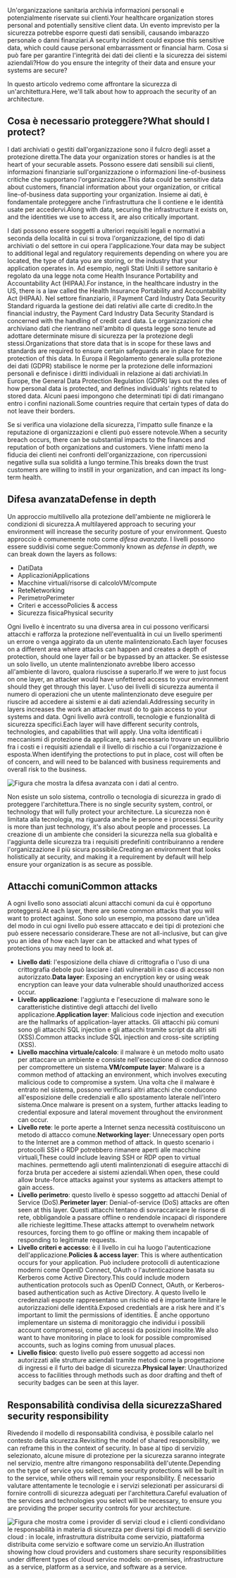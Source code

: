 <span data-ttu-id="a23fd-101">Un'organizzazione sanitaria archivia informazioni personali e potenzialmente riservate sui clienti.</span><span class="sxs-lookup"><span data-stu-id="a23fd-101">Your healthcare organization stores personal and potentially sensitive client data.</span></span> <span data-ttu-id="a23fd-102">Un evento imprevisto per la sicurezza potrebbe esporre questi dati sensibili, causando imbarazzo personale o danni finanziari.</span><span class="sxs-lookup"><span data-stu-id="a23fd-102">A security incident could expose this sensitive data, which could cause personal embarrassment or financial harm.</span></span> <span data-ttu-id="a23fd-103">Cosa si può fare per garantire l'integrità dei dati dei clienti e la sicurezza dei sistemi aziendali?</span><span class="sxs-lookup"><span data-stu-id="a23fd-103">How do you ensure the integrity of their data and ensure your systems are secure?</span></span> 

<span data-ttu-id="a23fd-104">In questo articolo vedremo come affrontare la sicurezza di un'architettura.</span><span class="sxs-lookup"><span data-stu-id="a23fd-104">Here, we'll talk about how to approach the security of an architecture.</span></span>

## <a name="what-should-i-protect"></a><span data-ttu-id="a23fd-105">Cosa è necessario proteggere?</span><span class="sxs-lookup"><span data-stu-id="a23fd-105">What should I protect?</span></span>

<span data-ttu-id="a23fd-106">I dati archiviati o gestiti dall'organizzazione sono il fulcro degli asset a protezione diretta.</span><span class="sxs-lookup"><span data-stu-id="a23fd-106">The data your organization stores or handles is at the heart of your securable assets.</span></span> <span data-ttu-id="a23fd-107">Possono essere dati sensibili sui clienti, informazioni finanziarie sull'organizzazione o informazioni line-of-business critiche che supportano l'organizzazione.</span><span class="sxs-lookup"><span data-stu-id="a23fd-107">This data could be sensitive data about customers, financial information about your organization, or critical line-of-business data supporting your organization.</span></span> <span data-ttu-id="a23fd-108">Insieme ai dati, è fondamentale proteggere anche l'infrastruttura che li contiene e le identità usate per accedervi.</span><span class="sxs-lookup"><span data-stu-id="a23fd-108">Along with data, securing the infrastructure it exists on, and the identities we use to access it, are also critically important.</span></span>

<span data-ttu-id="a23fd-109">I dati possono essere soggetti a ulteriori requisiti legali e normativi a seconda della località in cui si trova l'organizzazione, del tipo di dati archiviati o del settore in cui opera l'applicazione.</span><span class="sxs-lookup"><span data-stu-id="a23fd-109">Your data may be subject to additional legal and regulatory requirements depending on where you are located, the type of data you are storing, or the industry that your application operates in.</span></span> <span data-ttu-id="a23fd-110">Ad esempio, negli Stati Uniti il settore sanitario è regolato da una legge nota come Health Insurance Portability and Accountability Act (HIPAA).</span><span class="sxs-lookup"><span data-stu-id="a23fd-110">For instance, in the healthcare industry in the US, there is a law called the Health Insurance Portability and Accountability Act (HIPAA).</span></span> <span data-ttu-id="a23fd-111">Nel settore finanziario, il Payment Card Industry Data Security Standard riguarda la gestione dei dati relativi alle carte di credito.</span><span class="sxs-lookup"><span data-stu-id="a23fd-111">In the financial industry, the Payment Card Industry Data Security Standard is concerned with the handling of credit card data.</span></span> <span data-ttu-id="a23fd-112">Le organizzazioni che archiviano dati che rientrano nell'ambito di questa legge sono tenute ad adottare determinate misure di sicurezza per la protezione degli stessi.</span><span class="sxs-lookup"><span data-stu-id="a23fd-112">Organizations that store data that is in scope for these laws and standards are required to ensure certain safeguards are in place for the protection of this data.</span></span> <span data-ttu-id="a23fd-113">In Europa il Regolamento generale sulla protezione dei dati (GDPR) stabilisce le norme per la protezione delle informazioni personali e definisce i diritti individuali in relazione ai dati archiviati.</span><span class="sxs-lookup"><span data-stu-id="a23fd-113">In Europe, the General Data Protection Regulation (GDPR) lays out the rules of how personal data is protected, and defines individuals' rights related to stored data.</span></span> <span data-ttu-id="a23fd-114">Alcuni paesi impongono che determinati tipi di dati rimangano entro i confini nazionali.</span><span class="sxs-lookup"><span data-stu-id="a23fd-114">Some countries require that certain types of data do not leave their borders.</span></span>

<span data-ttu-id="a23fd-115">Se si verifica una violazione della sicurezza, l'impatto sulle finanze e la reputazione di organizzazioni e clienti può essere notevole.</span><span class="sxs-lookup"><span data-stu-id="a23fd-115">When a security breach occurs, there can be substantial impacts to the finances and reputation of both organizations and customers.</span></span> <span data-ttu-id="a23fd-116">Viene infatti meno la fiducia dei clienti nei confronti dell'organizzazione, con ripercussioni negative sulla sua solidità a lungo termine.</span><span class="sxs-lookup"><span data-stu-id="a23fd-116">This breaks down the trust customers are willing to instill in your organization, and can impact its long-term health.</span></span>

## <a name="defense-in-depth"></a><span data-ttu-id="a23fd-117">Difesa avanzata</span><span class="sxs-lookup"><span data-stu-id="a23fd-117">Defense in depth</span></span>

<span data-ttu-id="a23fd-118">Un approccio multilivello alla protezione dell'ambiente ne migliorerà le condizioni di sicurezza.</span><span class="sxs-lookup"><span data-stu-id="a23fd-118">A multilayered approach to securing your environment will increase the security posture of your environment.</span></span> <span data-ttu-id="a23fd-119">Questo approccio è comunemente noto come _difesa avanzata_. I livelli possono essere suddivisi come segue:</span><span class="sxs-lookup"><span data-stu-id="a23fd-119">Commonly known as _defense in depth_, we can break down the layers as follows:</span></span>

* <span data-ttu-id="a23fd-120">Dati</span><span class="sxs-lookup"><span data-stu-id="a23fd-120">Data</span></span>
* <span data-ttu-id="a23fd-121">Applicazioni</span><span class="sxs-lookup"><span data-stu-id="a23fd-121">Applications</span></span>
* <span data-ttu-id="a23fd-122">Macchine virtuali/risorse di calcolo</span><span class="sxs-lookup"><span data-stu-id="a23fd-122">VM/compute</span></span>
* <span data-ttu-id="a23fd-123">Rete</span><span class="sxs-lookup"><span data-stu-id="a23fd-123">Networking</span></span>
* <span data-ttu-id="a23fd-124">Perimetro</span><span class="sxs-lookup"><span data-stu-id="a23fd-124">Perimeter</span></span>
* <span data-ttu-id="a23fd-125">Criteri e accesso</span><span class="sxs-lookup"><span data-stu-id="a23fd-125">Policies & access</span></span>
* <span data-ttu-id="a23fd-126">Sicurezza fisica</span><span class="sxs-lookup"><span data-stu-id="a23fd-126">Physical security</span></span>

<span data-ttu-id="a23fd-127">Ogni livello è incentrato su una diversa area in cui possono verificarsi attacchi e rafforza la protezione nell'eventualità in cui un livello sperimenti un errore o venga aggirato da un utente malintenzionato.</span><span class="sxs-lookup"><span data-stu-id="a23fd-127">Each layer focuses on a different area where attacks can happen and creates a depth of protection, should one layer fail or be bypassed by an attacker.</span></span> <span data-ttu-id="a23fd-128">Se esistesse un solo livello, un utente malintenzionato avrebbe libero accesso all'ambiente di lavoro, qualora riuscisse a superarlo.</span><span class="sxs-lookup"><span data-stu-id="a23fd-128">If we were to just focus on one layer, an attacker would have unfettered access to your environment should they get through this layer.</span></span> <span data-ttu-id="a23fd-129">L'uso dei livelli di sicurezza aumenta il numero di operazioni che un utente malintenzionato deve eseguire per riuscire ad accedere ai sistemi e ai dati aziendali.</span><span class="sxs-lookup"><span data-stu-id="a23fd-129">Addressing security in layers increases the work an attacker must do to gain access to your systems and data.</span></span> <span data-ttu-id="a23fd-130">Ogni livello avrà controlli, tecnologie e funzionalità di sicurezza specifici.</span><span class="sxs-lookup"><span data-stu-id="a23fd-130">Each layer will have different security controls, technologies, and capabilities that will apply.</span></span> <span data-ttu-id="a23fd-131">Una volta identificati i meccanismi di protezione da applicare, sarà necessario trovare un equilibrio fra i costi e i requisiti aziendali e il livello di rischio a cui l'organizzazione è esposta.</span><span class="sxs-lookup"><span data-stu-id="a23fd-131">When identifying the protections to put in place, cost will often be of concern, and will need to be balanced with business requirements and overall risk to the business.</span></span>

![Figura che mostra la difesa avanzata con i dati al centro.](../media/security-layers.png)

<span data-ttu-id="a23fd-134">Non esiste un solo sistema, controllo o tecnologia di sicurezza in grado di proteggere l'architettura.</span><span class="sxs-lookup"><span data-stu-id="a23fd-134">There is no single security system, control, or technology that will fully protect your architecture.</span></span> <span data-ttu-id="a23fd-135">La sicurezza non è limitata alla tecnologia, ma riguarda anche le persone e i processi.</span><span class="sxs-lookup"><span data-stu-id="a23fd-135">Security is more than just technology, it's also about people and processes.</span></span> <span data-ttu-id="a23fd-136">La creazione di un ambiente che consideri la sicurezza nella sua globalità e l'aggiunta delle sicurezza tra i requisiti predefiniti contribuiranno a rendere l'organizzazione il più sicura possibile.</span><span class="sxs-lookup"><span data-stu-id="a23fd-136">Creating an environment that looks holistically at security, and making it a requirement by default will help ensure your organization is as secure as possible.</span></span>

## <a name="common-attacks"></a><span data-ttu-id="a23fd-137">Attacchi comuni</span><span class="sxs-lookup"><span data-stu-id="a23fd-137">Common attacks</span></span>

<span data-ttu-id="a23fd-138">A ogni livello sono associati alcuni attacchi comuni da cui è opportuno proteggersi.</span><span class="sxs-lookup"><span data-stu-id="a23fd-138">At each layer, there are some common attacks that you will want to protect against.</span></span> <span data-ttu-id="a23fd-139">Sono solo un esempio, ma possono dare un'idea del modo in cui ogni livello può essere attaccato e dei tipi di protezioni che può essere necessario considerare.</span><span class="sxs-lookup"><span data-stu-id="a23fd-139">These are not all-inclusive, but can give you an idea of how each layer can be attacked and what types of protections you may need to look at.</span></span>

* <span data-ttu-id="a23fd-140">**Livello dati**: l'esposizione della chiave di crittografia o l'uso di una crittografia debole può lasciare i dati vulnerabili in caso di accesso non autorizzato.</span><span class="sxs-lookup"><span data-stu-id="a23fd-140">**Data layer**: Exposing an encryption key or using weak encryption can leave your data vulnerable should unauthorized access occur.</span></span>
* <span data-ttu-id="a23fd-141">**Livello applicazione**: l'aggiunta e l'esecuzione di malware sono le caratteristiche distintive degli attacchi del livello applicazione.</span><span class="sxs-lookup"><span data-stu-id="a23fd-141">**Application layer**: Malicious code injection and execution are the hallmarks of application-layer attacks.</span></span> <span data-ttu-id="a23fd-142">Gli attacchi più comuni sono gli attacchi SQL injection e gli attacchi tramite script da altri siti (XSS).</span><span class="sxs-lookup"><span data-stu-id="a23fd-142">Common attacks include SQL injection and cross-site scripting (XSS).</span></span>
* <span data-ttu-id="a23fd-143">**Livello macchina virtuale/calcolo**: il malware è un metodo molto usato per attaccare un ambiente e consiste nell'esecuzione di codice dannoso per compromettere un sistema.</span><span class="sxs-lookup"><span data-stu-id="a23fd-143">**VM/compute layer**: Malware is a common method of attacking an environment, which involves executing malicious code to compromise a system.</span></span> <span data-ttu-id="a23fd-144">Una volta che il malware è entrato nel sistema, possono verificarsi altri attacchi che conducono all'esposizione delle credenziali e allo spostamento laterale nell'intero sistema.</span><span class="sxs-lookup"><span data-stu-id="a23fd-144">Once malware is present on a system, further attacks leading to credential exposure and lateral movement throughout the environment can occur.</span></span>
* <span data-ttu-id="a23fd-145">**Livello rete**: le porte aperte a Internet senza necessità costituiscono un metodo di attacco comune.</span><span class="sxs-lookup"><span data-stu-id="a23fd-145">**Networking layer**: Unnecessary open ports to the Internet are a common method of attack.</span></span> <span data-ttu-id="a23fd-146">In questo scenario i protocolli SSH o RDP potrebbero rimanere aperti alle macchine virtuali,</span><span class="sxs-lookup"><span data-stu-id="a23fd-146">These could include leaving SSH or RDP open to virtual machines.</span></span> <span data-ttu-id="a23fd-147">permettendo agli utenti malintenzionati di eseguire attacchi di forza bruta per accedere ai sistemi aziendali.</span><span class="sxs-lookup"><span data-stu-id="a23fd-147">When open, these could allow brute-force attacks against your systems as attackers attempt to gain access.</span></span>
* <span data-ttu-id="a23fd-148">**Livello perimetro**: questo livello è spesso soggetto ad attacchi Denial of Service (DoS).</span><span class="sxs-lookup"><span data-stu-id="a23fd-148">**Perimeter layer**: Denial-of-service (DoS) attacks are often seen at this layer.</span></span> <span data-ttu-id="a23fd-149">Questi attacchi tentano di sovraccaricare le risorse di rete, obbligandole a passare offline o rendendole incapaci di rispondere alle richieste legittime.</span><span class="sxs-lookup"><span data-stu-id="a23fd-149">These attacks attempt to overwhelm network resources, forcing them to go  offline or making them incapable of responding to legitimate requests.</span></span>
* <span data-ttu-id="a23fd-150">**Livello criteri e accesso**: è il livello in cui ha luogo l'autenticazione dell'applicazione.</span><span class="sxs-lookup"><span data-stu-id="a23fd-150">**Policies & access layer**: This is where authentication occurs for your application.</span></span> <span data-ttu-id="a23fd-151">Può includere protocolli di autenticazione moderni come OpenID Connect, OAuth o l'autenticazione basata su Kerberos come Active Directory.</span><span class="sxs-lookup"><span data-stu-id="a23fd-151">This could include modern authentication protocols such as OpenID Connect, OAuth, or Kerberos-based authentication such as Active Directory.</span></span> <span data-ttu-id="a23fd-152">A questo livello le credenziali esposte rappresentano un rischio ed è importante limitare le autorizzazioni delle identità.</span><span class="sxs-lookup"><span data-stu-id="a23fd-152">Exposed credentials are a risk here and it's important to limit the permissions of identities.</span></span> <span data-ttu-id="a23fd-153">È anche opportuno implementare un sistema di monitoraggio che individui i possibili account compromessi, come gli accessi da posizioni insolite.</span><span class="sxs-lookup"><span data-stu-id="a23fd-153">We also want to have monitoring in place to look for possible compromised accounts, such as logins coming from unusual places.</span></span>
* <span data-ttu-id="a23fd-154">**Livello fisico**: questo livello può essere soggetto ad accessi non autorizzati alle strutture aziendali tramite metodi come la progettazione di ingressi e il furto dei badge di sicurezza.</span><span class="sxs-lookup"><span data-stu-id="a23fd-154">**Physical layer**: Unauthorized access to facilities through methods such as door drafting and theft of security badges can be seen at this layer.</span></span>

## <a name="shared-security-responsibility"></a><span data-ttu-id="a23fd-155">Responsabilità condivisa della sicurezza</span><span class="sxs-lookup"><span data-stu-id="a23fd-155">Shared security responsibility</span></span>

<span data-ttu-id="a23fd-156">Rivedendo il modello di responsabilità condivisa, è possibile calarlo nel contesto della sicurezza.</span><span class="sxs-lookup"><span data-stu-id="a23fd-156">Revisiting the model of shared responsibility, we can reframe this in the context of security.</span></span> <span data-ttu-id="a23fd-157">In base al tipo di servizio selezionato, alcune misure di protezione per la sicurezza saranno integrate nel servizio, mentre altre rimangono responsabilità dell'utente.</span><span class="sxs-lookup"><span data-stu-id="a23fd-157">Depending on the type of service you select, some security protections will be built in to the service, while others will remain your responsibility.</span></span> <span data-ttu-id="a23fd-158">È necessario valutare attentamente le tecnologie e i servizi selezionati per assicurarsi di fornire controlli di sicurezza adeguati per l'architettura.</span><span class="sxs-lookup"><span data-stu-id="a23fd-158">Careful evaluation of the services and technologies you select will be necessary, to ensure you are providing the proper security controls for your architecture.</span></span>

![<span data-ttu-id="a23fd-159">Figura che mostra come i provider di servizi cloud e i clienti condividano le responsabilità in materia di sicurezza per diversi tipi di modelli di servizio cloud : in locale, infrastruttura distribuita come servizio, piattaforma distribuita come servizio e software come un servizio.</span><span class="sxs-lookup"><span data-stu-id="a23fd-159">An illustration showing how cloud providers and customers share security responsibilities under different types of cloud service models: on-premises, infrastructure as a service, platform as a service, and software as a service.</span></span> ](../media/shared_responsibilities.png)
